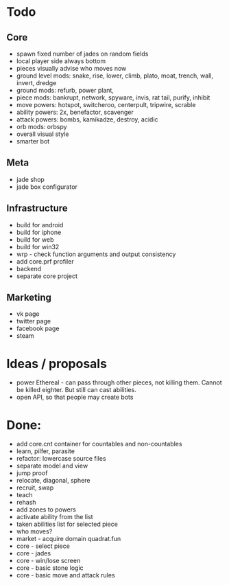 # Todo

## Core
- spawn fixed number of jades on random fields
- local player side always bottom
- pieces visually advise who moves now
- ground level mods: snake, rise, lower, climb, plato, moat, trench, wall, invert, dredge
- ground mods:       refurb, power plant, 
- piece mods:        bankrupt, network, spyware, invis, rat tail, purify, inhibit
- move powers:       hotspot, switcheroo, centerpult, tripwire, scrable
- ability powers:    2x, benefactor, scavenger
- attack powers:     bombs, kamikadze, destroy, acidic
- orb mods:          orbspy
- overall visual style
- smarter bot

## Meta
- jade shop
- jade box configurator

## Infrastructure
- build for android
- build for iphone
- build for web
- build for win32
- wrp - check function arguments and output consistency
- add core.prf profiler
- backend
- separate core project

## Marketing
- vk page
- twitter page
- facebook page
- steam

# Ideas / proposals
- power Ethereal - can pass through other pieces, not killing them. Cannot be killed eighter. But still can cast abilities.
- open API, so that people may create bots

# Done:
- add core.cnt container for countables and non-countables
- learn, pilfer, parasite
- refactor: lowercase source files
- separate model and view
- jump proof
- relocate, diagonal, sphere
- recruit, swap
- teach
- rehash
- add zones to powers
- activate ability from the list
- taken abilities list for selected piece
- who moves?
- market - acquire domain quadrat.fun
- core - select piece
- core - jades
- core - win/lose screen
- core - basic stone logic
- core - basic move and attack rules